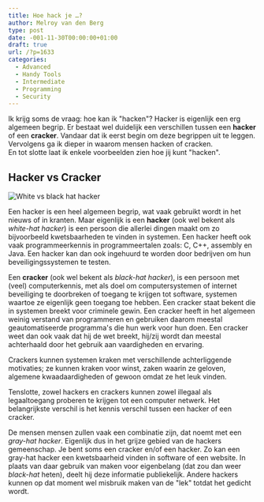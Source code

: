 ```yaml
---
title: Hoe hack je …?
author: Melroy van den Berg
type: post
date: -001-11-30T00:00:00+01:00
draft: true
url: /?p=1633
categories:
  - Advanced
  - Handy Tools
  - Intermediate
  - Programming
  - Security
---
```


Ik krijg soms de vraag: hoe kan ik "hacken"? Hacker is eigenlijk een erg algemeen begrip. Er bestaat wel duidelijk een verschillen tussen een **hacker** of een **cracker**. Vandaar dat ik eerst begin om deze begrippen uit te leggen. Vervolgens ga ik dieper in waarom mensen hacken of cracken.  
En tot slotte laat ik enkele voorbeelden zien hoe jij kunt "hacken".

## Hacker vs Cracker

![White vs black hat hacker](/images/2014/05/whiteandblack.jpg)

Een hacker is een heel algemeen begrip, wat vaak gebruikt wordt in het nieuws of in kranten. Maar eigenlijk is een **hacker** (ook wel bekent als _white-hat hacker_) is een persoon die allerlei dingen maakt om zo bijvoorbeeld kwetsbaarheden te vinden in systemen. Een hacker heeft ook vaak programmeerkennis in programmeertalen zoals: C, C++, assembly en Java. Een hacker kan dan ook ingehuurd te worden door bedrijven om hun beveiligingssystemen te testen.

Een **cracker** (ook wel bekent als _black-hat hacker_), is een persoon met (veel) computerkennis, met als doel om computersystemen of internet beveiliging te doorbreken of toegang te krijgen tot software, systemen waartoe ze eigenlijk geen toegang toe hebben. Een cracker staat bekent die in systemen breekt voor criminele gewin. Een cracker heeft in het algemeen weinig verstand van programmeren en gebruiken daarom meestal geautomatiseerde programma's die hun werk voor hun doen. Een cracker weet dan ook vaak dat hij de wet breekt, hij/zij wordt dan meestal achterhaald door het gebruik aan vaardigheden en ervaring.

Crackers kunnen systemen kraken met verschillende achterliggende motivaties; ze kunnen kraken voor winst, zaken waarin ze geloven, algemene kwaadaardigheden of gewoon omdat ze het leuk vinden.

Tenslotte, zowel hackers en crackers kunnen zowel illegaal als legaaltoegang proberen te krijgen tot een computer netwerk. Het belangrijkste verschil is het kennis verschil tussen een hacker of een cracker.

De mensen mensen zullen vaak een combinatie zijn, dat noemt met een _gray-hat hacker_. Eigenlijk dus in het grijze gebied van de hackers gemeenschap. Je bent soms een cracker en/of een hacker. Zo kan een gray-hat hacker een kwetsbaarheid vinden in software of een website. In plaats van daar gebruik van maken voor eigenbelang (dat zou dan weer _black-hat_ heten), deelt hij deze informatie publiekelijk. Andere hackers kunnen op dat moment wel misbruik maken van de "lek" totdat het gedicht wordt.
